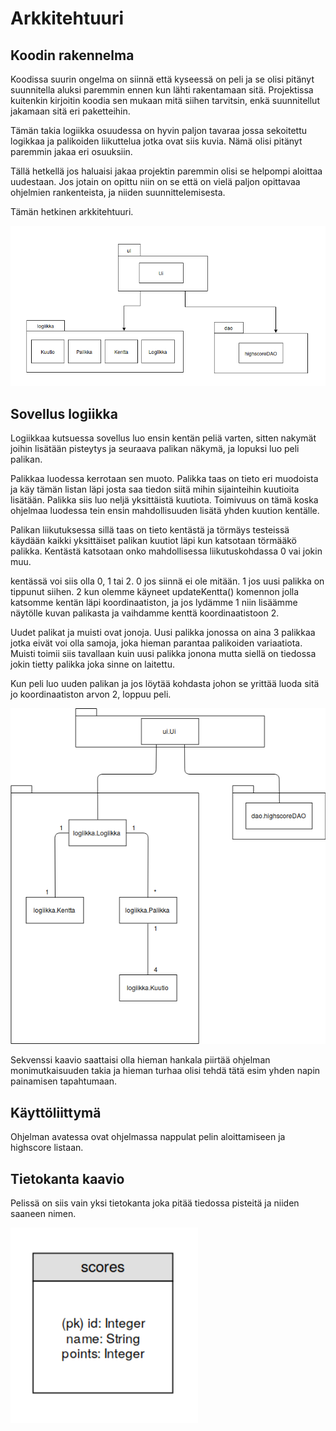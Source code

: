 # Arkkitehtuuri

## Koodin rakennelma

Koodissa suurin ongelma on siinnä että kyseessä on peli ja se olisi pitänyt suunnitella aluksi paremmin ennen kun lähti rakentamaan sitä.
Projektissa kuitenkin kirjoitin koodia sen mukaan mitä siihen tarvitsin, enkä suunnitellut jakamaan sitä eri paketteihin.

Tämän takia logiikka osuudessa on hyvin paljon tavaraa jossa sekoitettu logikkaa ja palikoiden liikuttelua jotka ovat siis kuvia. 
Nämä olisi pitänyt paremmin jakaa eri osuuksiin.

Tällä hetkellä jos haluaisi jakaa projektin paremmin olisi se helpompi aloittaa uudestaan.
Jos jotain on opittu niin on se että on vielä paljon opittavaa ohjelmien rankenteista, ja niiden suunnittelemisesta.

Tämän hetkinen arkkitehtuuri.

<img src="https://github.com/LKonsta/ot-harjoitustyo/blob/master/dokumentaatio/arkkitehtuuri.png" width="700">

## Sovellus logiikka

Logiikkaa kutsuessa sovellus luo ensin kentän peliä varten, sitten nakymät joihin lisätään pisteytys ja seuraava palikan näkymä, ja lopuksi luo peli palikan.

Palikkaa luodessa kerrotaan sen muoto. Palikka taas on tieto eri muodoista ja käy tämän listan läpi josta saa tiedon siitä mihin sijainteihin kuutioita lisätään.
Palikka siis luo neljä yksittäistä kuutiota. Toimivuus on tämä koska ohjelmaa luodessa tein ensin mahdollisuuden lisätä yhden kuution kentälle. 

Palikan liikutuksessa sillä taas on tieto kentästä ja törmäys testeissä käydään kaikki yksittäiset palikan kuutiot läpi kun katsotaan törmääkö palikka.
Kentästä katsotaan onko mahdollisessa liikutuskohdassa 0 vai jokin muu.

kentässä voi siis olla 0, 1 tai 2. 0 jos siinnä ei ole mitään. 1 jos uusi palikka on tippunut siihen. 
2 kun olemme käyneet updateKentta() komennon jolla katsomme kentän läpi koordinaatiston, ja jos lydämme 1 niin lisäämme näytölle kuvan palikasta ja vaihdamme kenttä koordinaatistoon 2.

Uudet palikat ja muisti ovat jonoja. Uusi palikka jonossa on aina 3 palikkaa jotka eivät voi olla samoja, joka hieman parantaa palikoiden variaatiota. 
Muisti toimii siis tavallaan kuin uusi palikka jonona mutta siellä on tiedossa jokin tietty palikka joka sinne on laitettu. 

Kun peli luo uuden palikan ja jos löytää kohdasta johon se yrittää luoda sitä jo koordinaatiston arvon 2, loppuu peli.

<img src="https://github.com/LKonsta/ot-harjoitustyo/blob/master/dokumentaatio/logiikka.png" width="700">  

Sekvenssi kaavio saattaisi olla hieman hankala piirtää ohjelman monimutkaisuuden takia ja hieman turhaa olisi tehdä tätä esim yhden napin painamisen tapahtumaan. 

## Käyttöliittymä

Ohjelman avatessa ovat ohjelmassa nappulat pelin aloittamiseen ja highscore listaan.

## Tietokanta kaavio

Pelissä on siis vain yksi tietokanta joka pitää tiedossa pisteitä ja niiden saaneen nimen.

<img src="https://github.com/LKonsta/ot-harjoitustyo/blob/master/dokumentaatio/tietokanta.png" width="300">
